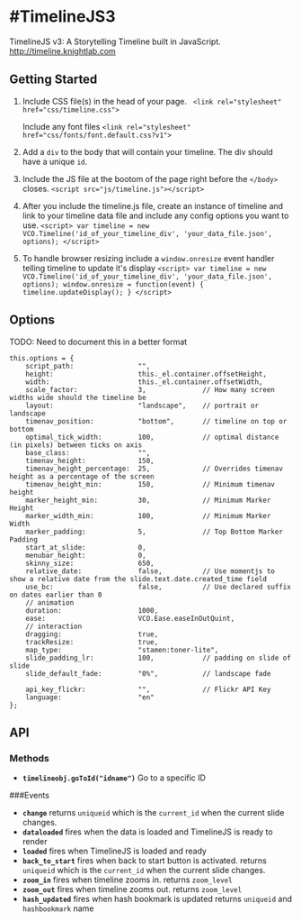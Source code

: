 #TimelineJS3
===========

TimelineJS v3: A Storytelling Timeline built in JavaScript.  http://timeline.knightlab.com

## Getting Started
1.	Include CSS file(s) in the head of your page.
	` <link rel="stylesheet" href="css/timeline.css">`
	
	Include any font files
	`<link rel="stylesheet" href="css/fonts/font.default.css?v1">`
2.	Add a `div` to the body that will contain your timeline. The div should have a unique `id`.
3. 	Include the JS file at the bootom of the page right before the `</body>` closes.
	`<script src="js/timeline.js"></script>`
4.	After you include the timeline.js file, create an instance of timeline and link to your timeline data file and include any config options you want to use.
	``
		<script>
			var timeline = new VCO.Timeline('id_of_your_timeline_div', 'your_data_file.json', options);
		</script>
	``
5.	To handle browser resizing include a `window.onresize` event handler telling timeline to update it's display
	``
		<script>
			var timeline = new VCO.Timeline('id_of_your_timeline_div', 'your_data_file.json', options);
			window.onresize = function(event) {
				timeline.updateDisplay();
			}
		</script>
	``
	

## Options
TODO: Need to document this in a better format
	
	this.options = {
		script_path: 				"",
		height: 					this._el.container.offsetHeight,
		width: 						this._el.container.offsetWidth,
		scale_factor: 				3, 				// How many screen widths wide should the timeline be
		layout: 					"landscape", 	// portrait or landscape
		timenav_position: 			"bottom", 		// timeline on top or bottom
		optimal_tick_width: 		100,			// optimal distance (in pixels) between ticks on axis
		base_class: 				"",
		timenav_height: 			150,
		timenav_height_percentage: 	25,				// Overrides timenav height as a percentage of the screen
		timenav_height_min: 		150, 			// Minimum timenav height
		marker_height_min: 			30, 			// Minimum Marker Height
		marker_width_min: 			100, 			// Minimum Marker Width
		marker_padding: 			5,				// Top Bottom Marker Padding
		start_at_slide: 			0,
		menubar_height: 			0,
		skinny_size: 				650,
		relative_date: 				false, 			// Use momentjs to show a relative date from the slide.text.date.created_time field
		use_bc: 					false, 			// Use declared suffix on dates earlier than 0
		// animation
		duration: 					1000,
		ease: 						VCO.Ease.easeInOutQuint,
		// interaction
		dragging: 					true,
		trackResize: 				true,
		map_type: 					"stamen:toner-lite",
		slide_padding_lr: 			100, 			// padding on slide of slide
		slide_default_fade: 		"0%", 			// landscape fade

		api_key_flickr: 			"", 			// Flickr API Key
		language:               	"en"		
	};

## API
### Methods
* **`timelineobj.goToId("idname")`** Go to a specific ID

###Events
* **`change`** returns `uniqueid` which is the `current_id` when the current slide changes.
* **`dataloaded`** fires when the data is loaded and TimelineJS is ready to render
* **`loaded`** fires when TimelineJS is loaded and ready 
* **`back_to_start`** fires when back to start button is activated. returns `uniqueid` which is the `current_id` when the current slide changes.
* **`zoom_in`** fires when timeline zooms in. returns `zoom_level`
* **`zoom_out`** fires when timeline zooms out. returns `zoom_level`
* **`hash_updated`** fires when hash bookmark is updated returns `uniqueid` and `hashbookmark` name
	
